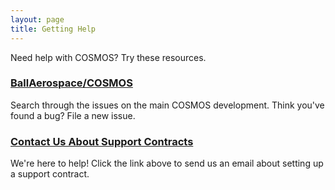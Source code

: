 ```yaml
---
layout: page
title: Getting Help
---
```


Need help with COSMOS? Try these resources.

### [BallAerospace/COSMOS](https://github.com/BallAerospace/COSMOS/issues)

Search through the issues on the main COSMOS development. Think you've
found a bug? File a new issue.

### [Contact Us About Support Contracts](/docs/contact)

We're here to help!  Click the link above to send us an email about setting up a support contract.
